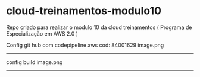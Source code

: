 # cloud-treinamentos-modulo10
Repo criado para realizar o modulo 10 da cloud treinamentos ( Programa de Especialização em AWS 2.0 )

Config git hub com codepipeline aws
cod: 84001629
image.png

--------------

config build
image.png

--------------

